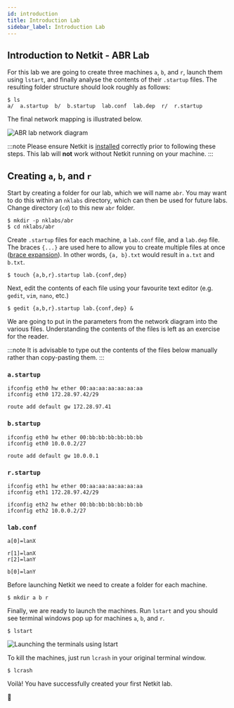 ```yaml
---
id: introduction
title: Introduction Lab
sidebar_label: Introduction Lab
---
```


## Introduction to Netkit - ABR Lab

For this lab we are going to create three machines `a`, `b`, and `r`, launch them using `lstart`, and finally analyse the contents of their `.startup` files. The resulting folder structure should look roughly as follows:

```
$ ls
a/  a.startup  b/  b.startup  lab.conf  lab.dep  r/  r.startup
```

The final network mapping is illustrated below.

![ABR lab network diagram](https://user-images.githubusercontent.com/18099289/105396389-be33c880-5c17-11eb-9c7c-d88f300540ad.jpg)

:::note
Please ensure Netkit is [installed](../docs/) correctly prior to following these steps. This lab will **not** work without Netkit running on your machine.
:::

## Creating `a`, `b`, and `r`

Start by creating a folder for our lab, which we will name `abr`. You may want to do this within an `nklabs` directory, which can then be used for future labs. Change directory (`cd`) to this new `abr` folder.

```
$ mkdir -p nklabs/abr
$ cd nklabs/abr
```

Create `.startup` files for each machine, a `lab.conf` file, and a `lab.dep` file. The braces `{...}` are used here to allow you to create multiple files at once ([brace expansion](https://www.gnu.org/software/bash/manual/html_node/Brace-Expansion.html)). In other words, `{a, b}.txt` would result in `a.txt` and `b.txt`.

```
$ touch {a,b,r}.startup lab.{conf,dep}
```

Next, edit the contents of each file using your favourite text editor (e.g. `gedit`, `vim`, `nano`, etc.)

```
$ gedit {a,b,r}.startup lab.{conf,dep} &
```

We are going to put in the parameters from the network diagram into the various files. Understanding the contents of the files is left as an exercise for the reader.

:::note
It is advisable to type out the contents of the files below manually rather than copy-pasting them.
:::

### `a.startup`

```
ifconfig eth0 hw ether 00:aa:aa:aa:aa:aa:aa
ifconfig eth0 172.28.97.42/29

route add default gw 172.28.97.41
```
### `b.startup`

```
ifconfig eth0 hw ether 00:bb:bb:bb:bb:bb:bb
ifconfig eth0 10.0.0.2/27

route add default gw 10.0.0.1
```

### `r.startup`

```
ifconfig eth1 hw ether 00:aa:aa:aa:aa:aa:aa
ifconfig eth1 172.28.97.42/29

ifconfig eth2 hw ether 00:bb:bb:bb:bb:bb:bb
ifconfig eth2 10.0.0.2/27
```

### `lab.conf`

```
a[0]=lanX

r[1]=lanX
r[2]=lanY

b[0]=lanY 
```

Before launching Netkit we need to create a folder for each machine.

```
$ mkdir a b r
```

Finally, we are ready to launch the machines. Run `lstart` and you should see terminal windows pop up for machines `a`, `b`, and `r`.

```
$ lstart
```

![Launching the terminals using lstart](https://user-images.githubusercontent.com/18099289/105393793-ae66b500-5c14-11eb-9c08-05d3d9d96093.png)

To kill the machines, just run `lcrash` in your original terminal window.

```
$ lcrash
```

Voilà! You have successfully created your first Netkit lab.

🐸
